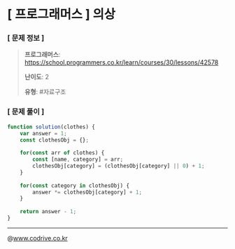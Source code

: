 # [ 프로그래머스 ] 의상

### [ 문제 정보 ]
> **프로그래머스**: https://school.programmers.co.kr/learn/courses/30/lessons/42578
> 
> **난이도**: 2
>
> **유형**: #자료구조


### [ 문제 풀이 ]
```JavaScript
function solution(clothes) {
    var answer = 1;
    const clothesObj = {};
    
    for(const arr of clothes) {
        const [name, category] = arr;
        clothesObj[category] = (clothesObj[category] || 0) + 1;
    }
    
    for(const category in clothesObj) {
        answer *= clothesObj[category] + 1;
    }
    
    return answer - 1;
}
```


---
@www.codrive.co.kr